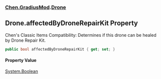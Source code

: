 
### [Chen.GradiusMod](./neHTXX+yFsk1RpXqjkv9zg 'Chen.GradiusMod').[Drone](./DlPPzHPOMCEzzg385hQIPQ 'Chen.GradiusMod.Drone')

## Drone.affectedByDroneRepairKit Property
Chen's Classic Items Compatibility: Determines if this drone can be healed by Drone Repair Kit.  
```csharp
public bool affectedByDroneRepairKit { get; set; }
```

#### Property Value
[System.Boolean](https://docs.microsoft.com/en-us/dotnet/api/System.Boolean 'System.Boolean')  

